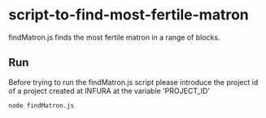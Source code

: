 # script-to-find-most-fertile-matron
findMatron.js finds the most fertile matron in a range of blocks.


## Run

Before trying to run the findMatron.js script please introduce the project id of a project created at INFURA at the variable 'PROJECT_ID'

```bash
node findMatron.js
```
